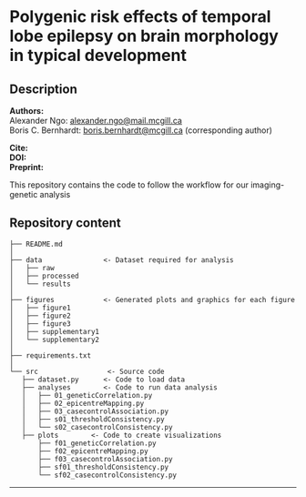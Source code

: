 # Polygenic risk effects of temporal lobe epilepsy on brain morphology in typical development

## Description
**Authors:**   
Alexander Ngo: alexander.ngo@mail.mcgill.ca   
Boris C. Bernhardt: boris.bernhardt@mcgill.ca (corresponding author)   

**Cite:**   
**DOI:**   
**Preprint:**   

This repository contains the code to follow the workflow for our imaging-genetic analysis

## Repository content
 
 ```
├── README.md
│ 
├── data               <- Dataset required for analysis
│   ├── raw
│   ├── processed
│   └── results
│
├── figures            <- Generated plots and graphics for each figure
│   ├── figure1
│   ├── figure2
│   ├── figure3
│   ├── supplementary1
│   └── supplementary2
│
├── requirements.txt   
│
└── src                 <- Source code
    ├── dataset.py      <- Code to load data
    ├── analyses        <- Code to run data analysis
    │   ├── 01_geneticCorrelation.py
    │   ├── 02_epicentreMapping.py
    │   ├── 03_casecontrolAssociation.py
    │   ├── s01_thresholdConsistency.py
    │   └── s02_casecontrolConsistency.py
    ├── plots        <- Code to create visualizations
        ├── f01_geneticCorrelation.py
        ├── f02_epicentreMapping.py
        ├── f03_casecontrolAssociation.py
        ├── sf01_thresholdConsistency.py
        └── sf02_casecontrolConsistency.py

```

--------
